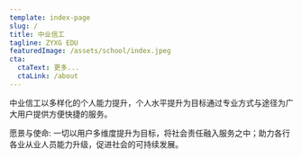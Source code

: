 ```yaml
---
template: index-page
slug: /
title: 中业信工 
tagline: ZYXG EDU
featuredImage: /assets/school/index.jpeg
cta:
  ctaText: 更多...
  ctaLink: /about
---
```


中业信工以多样化的个人能力提升，个人水平提升为目标通过专业方式与途径为广大用户提供方便快捷的服务。

愿景与使命: 一切以用户多维度提升为目标，将社会责任融入服务之中；助力各行各业从业人员能力升级，促进社会的可持续发展。
